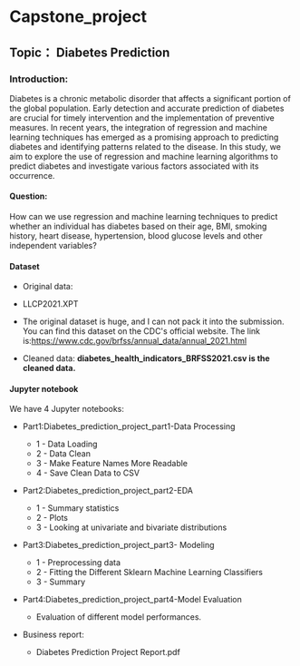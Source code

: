 # Capstone_project
## Topic： Diabetes Prediction

### Introduction:

Diabetes is a chronic metabolic disorder that affects a significant portion of the global population. Early detection and accurate prediction of diabetes are crucial for timely intervention and the implementation of preventive measures. In recent years, the integration of regression and machine learning techniques has emerged as a promising approach to predicting diabetes and identifying patterns related to the disease. In this study, we aim to explore the use of regression and machine learning algorithms to predict diabetes and investigate various factors associated with its occurrence.

#### Question:
How can we use regression and machine learning techniques to predict whether an individual has diabetes based on their age, BMI, smoking history, heart disease, hypertension, blood glucose levels and other independent variables?

#### Dataset

- Original data:
- LLCP2021.XPT
- The original dataset is huge, and I can not pack it into the submission. You can find this dataset on the CDC's official website. The link is:https://www.cdc.gov/brfss/annual_data/annual_2021.html

- Cleaned data:
**diabetes_health_indicators_BRFSS2021.csv is the cleaned data.**

#### Jupyter notebook

We have 4 Jupyter notebooks:

- Part1:Diabetes_prediction_project_part1-Data Processing
     - 1 - Data Loading
     - 2 - Data Clean
     - 3 - Make Feature Names More Readable
     - 4 - Save Clean Data to CSV

- Part2:Diabetes_prediction_project_part2-EDA
     - 1 - Summary statistics
     - 2 - Plots
     - 3 - Looking at univariate and bivariate distributions
     
- Part3:Diabetes_prediction_project_part3- Modeling
     - 1 - Preprocessing data
     - 2 - Fitting the Different Sklearn Machine Learning Classifiers
     - 3 - Summary

- Part4:Diabetes_prediction_project_part4-Model Evaluation
     - Evaluation of different model performances.
- Business report:
  - Diabetes Prediction Project Report.pdf
